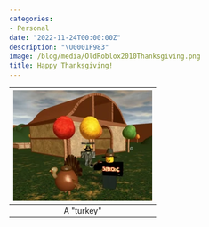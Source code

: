 ```yaml
---
categories:
- Personal
date: "2022-11-24T00:00:00Z"
description: "\U0001F983"
image: /blog/media/OldRoblox2010Thanksgiving.png
title: Happy Thanksgiving!
---
```


| ![Old Roblox screenshot of some players next to a turkey, outside of a house in the autumn fields.](/blog/media/OldRoblox2010Thanksgiving.png) |
| :--------------------------------------------------------------------------------------------------------------------------------------------: |
|                                                                   A "turkey"                                                                   |
